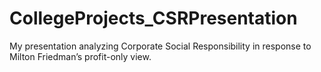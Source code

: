 # CollegeProjects_CSRPresentation
My presentation analyzing Corporate Social Responsibility in response to Milton Friedman’s profit-only view.
